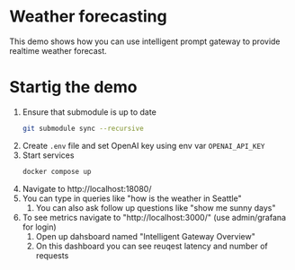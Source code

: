 # Weather forecasting
This demo shows how you can use intelligent prompt gateway to provide realtime weather forecast.

# Startig the demo
1. Ensure that submodule is up to date
   ```sh
   git submodule sync --recursive
   ```
1. Create `.env` file and set OpenAI key using env var `OPENAI_API_KEY`
1. Start services
   ```sh
   docker compose up
   ```
1. Navigate to http://localhost:18080/
1. You can type in queries like "how is the weather in Seattle"
   1. You can also ask follow up questions like "show me sunny days"
1. To see metrics navigate to "http://localhost:3000/" (use admin/grafana for login)
   1. Open up dahsboard named "Intelligent Gateway Overview"
   2. On this dashboard you can see reuqest latency and number of requests
